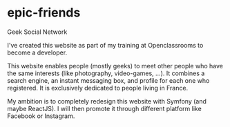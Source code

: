 # epic-friends
Geek Social Network


I've created this website as part of my training at Openclassrooms to become a developer. 

This website enables people (mostly geeks) to meet other people who have the same interests (like photography, video-games, ...).
It combines a search engine, an instant messaging box, and profile for each one who registered.
It is exclusively dedicated to people living in France. 

My ambition is to completely redesign this website with Symfony (and maybe ReactJS). I will then promote it through different platform
like Facebook or Instagram.



